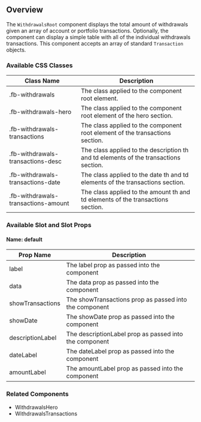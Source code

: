 ## Overview

The `WithdrawalsRoot` component displays the total amount of withdrawals given an array of account or portfolio transactions. Optionally, the component can display a simple table with all of the individual withdrawals transactions. This component accepts an array of standard `Transaction` objects.

### Available CSS Classes

| Class Name | Description |
| ---------- | ----------- |
| .fb-withdrawals | The class applied to the component root element. |
| .fb-withdrawals-hero | The class applied to the component root element of the hero section. |
| .fb-withdrawals-transactions | The class applied to the component root element of the transactions section. |
| .fb-withdrawals-transactions-desc | The class applied to the description th and td elements of the transactions section. |
| .fb-withdrawals-transactions-date | The class applied to the date th and td elements of the transactions section. |
| .fb-withdrawals-transactions-amount | The class applied to the amount th and td elements of the transactions section. |

### Available Slot and Slot Props

#### Name: default

| Prop Name | Description |
| ----- | ----------- |
| label | The label prop as passed into the component |
| data | The data prop as passed into the component |
| showTransactions | The showTransactions prop as passed into the component |
| showDate | The showDate prop as passed into the component |
| descriptionLabel | The descriptionLabel prop as passed into the component |
| dateLabel | The dateLabel prop as passed into the component |
| amountLabel | The amountLabel prop as passed into the component |


### Related Components
- WithdrawalsHero
- WithdrawalsTransactions